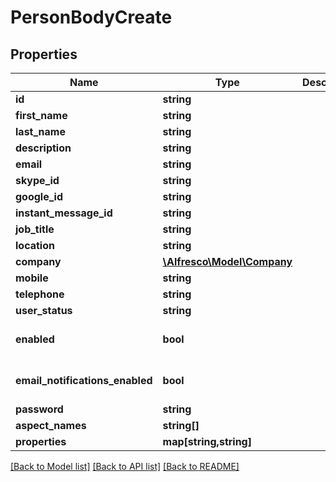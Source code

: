 # PersonBodyCreate

## Properties
Name | Type | Description | Notes
------------ | ------------- | ------------- | -------------
**id** | **string** |  | 
**first_name** | **string** |  | 
**last_name** | **string** |  | [optional] 
**description** | **string** |  | [optional] 
**email** | **string** |  | 
**skype_id** | **string** |  | [optional] 
**google_id** | **string** |  | [optional] 
**instant_message_id** | **string** |  | [optional] 
**job_title** | **string** |  | [optional] 
**location** | **string** |  | [optional] 
**company** | [**\Alfresco\Model\Company**](Company.md) |  | [optional] 
**mobile** | **string** |  | [optional] 
**telephone** | **string** |  | [optional] 
**user_status** | **string** |  | [optional] 
**enabled** | **bool** |  | [optional] [default to true]
**email_notifications_enabled** | **bool** |  | [optional] [default to true]
**password** | **string** |  | 
**aspect_names** | **string[]** |  | [optional] 
**properties** | **map[string,string]** |  | [optional] 

[[Back to Model list]](../README.md#documentation-for-models) [[Back to API list]](../README.md#documentation-for-api-endpoints) [[Back to README]](../README.md)


